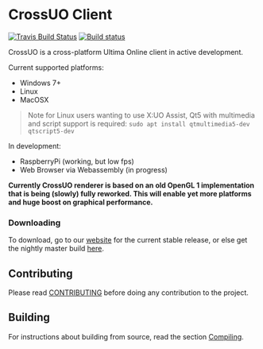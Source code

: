 # CrossUO Client

[![Travis Build Status](https://travis-ci.org/crossuo/crossuo.svg?branch=master)](https://travis-ci.org/crossuo/crossuo)
[![Build status](https://ci.appveyor.com/api/projects/status/t7rtpwwv6m0fguc4?svg=true)](https://ci.appveyor.com/project/fungos/crossuo)

CrossUO is a cross-platform Ultima Online client in active development.

Current supported platforms:

- Windows 7+
- Linux
- MacOSX

> Note for Linux users wanting to use X:UO Assist, Qt5 with multimedia and script support is required:
> `sudo apt install qtmultimedia5-dev qtscript5-dev`

In development:

- RaspberryPi (working, but low fps)
- Web Browser via Webassembly (in progress)

**Currently CrossUO renderer is based on an old OpenGL 1 implementation that is being (slowly) fully reworked. This will enable yet more platforms and huge boost on graphical performance.**


### Downloading

To download, go to our [website](https://crossuo.com/#download) for the current stable release, or else get the nightly master build [here](https://github.com/crossuo/crossuo/releases).


## Contributing

Please read [CONTRIBUTING](docs/CONTRIBUTING.md) before doing any contribution to the project.

## Building

For instructions about building from source, read the section [Compiling](docs/CONTRIBUTING/Compiling.md).
